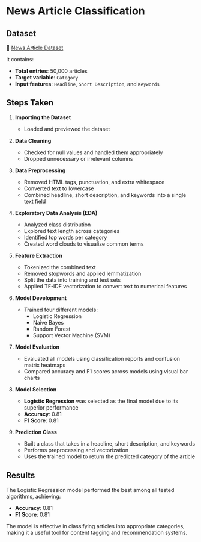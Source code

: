 # News Article Classification

## Dataset

🔗 [News Article Dataset](https://docs.google.com/spreadsheets/d/1m4YMfqQxo_DcbtzGqbfZitvJmytbWUE8qjixhHmtadk/edit?usp=sharing)

It contains:
- **Total entries**: 50,000 articles
- **Target variable**: `Category`
- **Input features**: `Headline`, `Short Description`, and `Keywords`

## Steps Taken

1. **Importing the Dataset**  
   - Loaded and previewed the dataset

2. **Data Cleaning**  
   - Checked for null values and handled them appropriately  
   - Dropped unnecessary or irrelevant columns

3. **Data Preprocessing**  
   - Removed HTML tags, punctuation, and extra whitespace  
   - Converted text to lowercase  
   - Combined headline, short description, and keywords into a single text field

4. **Exploratory Data Analysis (EDA)**  
   - Analyzed class distribution  
   - Explored text length across categories  
   - Identified top words per category  
   - Created word clouds to visualize common terms

5. **Feature Extraction**  
   - Tokenized the combined text  
   - Removed stopwords and applied lemmatization  
   - Split the data into training and test sets  
   - Applied TF-IDF vectorization to convert text to numerical features

6. **Model Development**  
   - Trained four different models:
     - Logistic Regression  
     - Naive Bayes  
     - Random Forest  
     - Support Vector Machine (SVM)

7. **Model Evaluation**  
   - Evaluated all models using classification reports and confusion matrix heatmaps  
   - Compared accuracy and F1 scores across models using visual bar charts

8. **Model Selection**  
   - **Logistic Regression** was selected as the final model due to its superior performance  
   - **Accuracy**: 0.81  
   - **F1 Score**: 0.81

9. **Prediction Class**  
   - Built a class that takes in a headline, short description, and keywords  
   - Performs preprocessing and vectorization  
   - Uses the trained model to return the predicted category of the article

## Results

The Logistic Regression model performed the best among all tested algorithms, achieving:

- **Accuracy**: 0.81  
- **F1 Score**: 0.81

The model is effective in classifying articles into appropriate categories, making it a useful tool for content tagging and recommendation systems.
